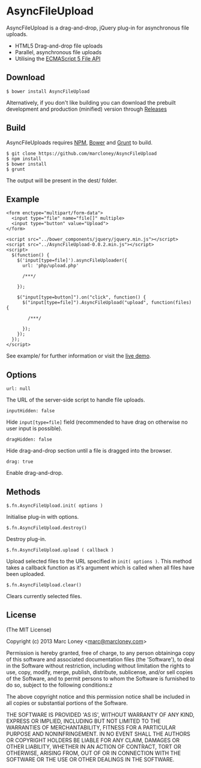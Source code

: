 # AsyncFileUpload

AsyncFileUpload is a drag-and-drop, jQuery plug-in for asynchronous file uploads.

  - HTML5 Drag-and-drop file uploads
  - Parallel, asynchronous file uploads
  - Utilising the [ECMAScript 5 File API](https://developer.mozilla.org/en-US/docs/Web/API/File)
  
## Download

    $ bower install AsyncFileUpload

Alternatively, if you don't like building you can download the prebuilt development and production (minified) version through [Releases](https://github.com/marcloney/AsyncFileUpload/releases)

## Build

AsyncFileUploads requires [NPM](http://npmjs.org), [Bower](http://bower.io) and [Grunt](http://gruntjs.com) to build.

    $ git clone https://github.com/marcloney/AsyncFileUpload
    $ npm install
    $ bower install
    $ grunt

The output will be present in the dest/ folder.

## Example

    <form enctype="multipart/form-data">
      <input type="file" name="file[]" multiple>
      <input type="button" value="Upload">
    </form>

    <script src="../bower_components/jquery/jquery.min.js"></script>
    <script src="../AsyncFileUpload-0.0.2.min.js"></script>
    <script>
      $(function() {
        $('input[type=file]').asyncFileUploader({
          url: 'php/upload.php'

          /***/

        });  
        
        $("input[type=button]").on("click", function() {
          $("input[type=file]").AsyncFileUpload("upload", function(files) {

            /***/

          });
        });
      });
    </script>

See example/ for further information or visit the [live demo](http://msblaster.marcloney.com/AsyncFileUpload/example/).

## Options

`url: null`

The URL of the server-side script to handle file uploads.

`inputHidden: false`

Hide `input[type=file]` field (recommended to have drag on otherwise no user input is possible).

`dragHidden: false`

Hide drag-and-drop section until a file is dragged into the browser.

`drag: true`

Enable drag-and-drop.

## Methods

`$.fn.AsyncFileUpload.init( options )`

Initialise plug-in with options.

`$.fn.AsyncFileUpload.destroy()`

Destroy plug-in.

`$.fn.AsyncFileUpload.upload ( callback )`

Upload selected files to the URL specified in `init( options )`. This method takes a callback function as it's argument which is called when all files have been uploaded.

`$.fn.AsyncFileUpload.clear()`

Clears currently selected files.

## License
(The MIT License)

Copyright (c) 2013 Marc Loney &lt;marc@marcloney.com&gt;

Permission is hereby granted, free of charge, to any person obtaininga copy of 
this software and associated documentation files (the 'Software'), to deal in 
the Software without restriction, including without limitation the rights to 
use, copy, modify, merge, publish, distribute, sublicense, and/or sell copies of 
the Software, and to permit persons to whom the Software is furnished to do so, 
subject to the following conditions:z

The above copyright notice and this permission notice shall be included in all 
copies or substantial portions of the Software.

THE SOFTWARE IS PROVIDED 'AS IS', WITHOUT WARRANTY OF ANY KIND, EXPRESS OR 
IMPLIED, INCLUDING BUT NOT LIMITED TO THE WARRANTIES OF MERCHANTABILITY, FITNESS 
FOR A PARTICULAR PURPOSE AND NONINFRINGEMENT. IN NO EVENT SHALL THE AUTHORS OR 
COPYRIGHT HOLDERS BE LIABLE FOR ANY CLAIM, DAMAGES OR OTHER LIABILITY, WHETHER 
IN AN ACTION OF CONTRACT, TORT OR OTHERWISE, ARISING FROM, OUT OF OR IN 
CONNECTION WITH THE SOFTWARE OR THE USE OR OTHER DEALINGS IN THE SOFTWARE.
